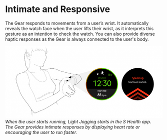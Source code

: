 # Intimate and Responsive

The Gear responds to movements from a user’s wrist. It automatically reveals the watch face when the user lifts their wrist, as it interprets this gesture as an intention to check the watch. You can also provide diverse haptic responses as the Gear is always connected to the user's body.



![](media/wearable_2.1.0-850x386.png)  
*When the user starts running, Light Jogging starts in the S Health app.  
The Gear provides intimate responses by displaying heart rate or encouraging the user to run faster.*
